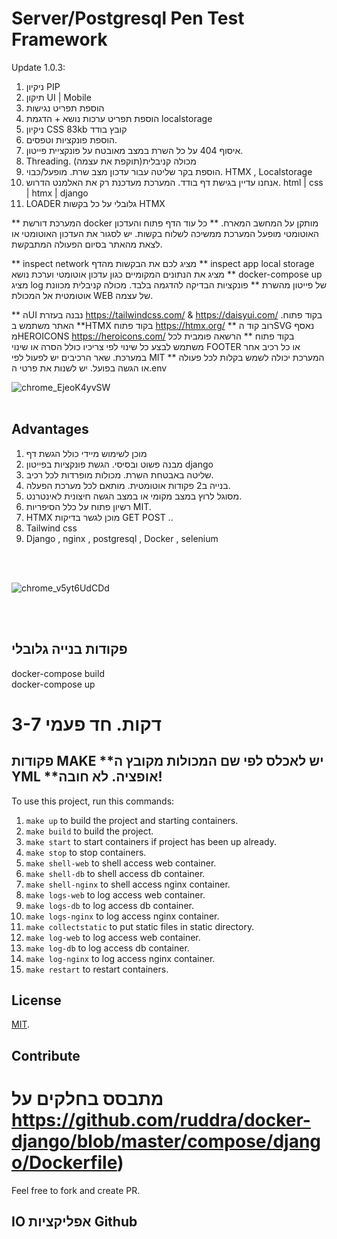 # Server/Postgresql Pen Test Framework

Update 1.0.3:
1. ניקיון PIP
2. תיקון UI | Mobile
3. הוספת תפריט נגישות
4. הוספת תפריט ערכות נושא + הדגמת localstorage
5. ניקיון CSS 83kb קובץ בודד
6. הוספת פונקציות וטפסים.
7. איסוף 404 על כל השרת במצב מאובטח על פונקציית פייטון.
8. Threading. מכולה קניבלית(תוקפת את עצמה)
9. הוספת בקר שליטה עבור עדכון מצב שרת. מופעל/כבוי. HTMX , Localstorage
10. אנחנו עדיין בגישת דף בודד. המערכת מעדכנת רק את האלמנט הדרוש. html | css | htmx | django
11. LOADER גלובלי על כל בקשות HTMX



** המערכת דורשת docker מותקן על המחשב המארח. 
** כל עוד הדף פתוח והעדכון האוטומטי מופעל המערכת ממשיכה לשלוח בקשות. יש לסגור את העדכון האוטומטי או לצאת מהאתר בסיום הפעולה המתבקשת.

** inspect network מציג לכם את הבקשות מהדף
** inspect app local storage מציג את הנתונים המקומיים כגון עדכון אוטומטי וערכת נושא
** docker-compose up מציג log של פייטון מהשרת
** פונקציות הבדיקה להדגמה בלבד. מכולה קניבלית מכוונת אוטומטית אל המכולת WEB של עצמה.


** הUI נבנה בעזרת https://tailwindcss.com/ & https://daisyui.com/ בקוד פתוח.
** האתר משתמש בHTMX בקוד פתוח https://htmx.org/
** רוב קוד הSVG נאסף מHEROICONS https://heroicons.com/ בקוד פתוח
** הרשאה פומבית לכל משתמש לבצע כל שינוי לפי צריכיו כולל הסרה או שינוי FOOTER או כל רכיב אחר במערכת. שאר הרכיבים יש לפעול לפי MIT
** המערכת יכולה לשמש בקלות לכל פעולה או הגשה בפועל. יש לשנות את פרטי ה.env


![chrome_EjeoK4yvSW](https://user-images.githubusercontent.com/102602422/160629357-194136d9-6973-41d2-89b7-1901d8a40ecc.png)
<br>
<br>



## Advantages
1. מוכן לשימוש מיידי כולל הגשת דף
2. מבנה פשוט ובסיסי. הגשת פונקציות בפייטון django
3. שליטה באבטחת השרת. מכולות מופרדות לכל רכיב.
4. בנייה ב2 פקודות אוטומטית. מותאם לכל מערכת הפעלה.
5. מסוגל לרוץ במצב מקומי או במצב הגשה חיצונית לאינטרנט.
6. רשיון פתוח על כלל הסיפריות MIT.
7. HTMX מוכן לגשר בדיקות GET POST ..
8. Tailwind css
9. Django , nginx , postgresql , Docker , selenium
<br>
<br>

![chrome_v5yt6UdCDd](https://user-images.githubusercontent.com/102602422/160629371-54c06158-bbb0-433b-a4cf-b74be605d8b9.png)

<br>
<br>




## פקודות בנייה גלובלי  ##
docker-compose build
<br>
docker-compose up

# 3-7 דקות. חד פעמי





## פקודות MAKE  **יש לאכלס לפי שם המכולות מקובץ ה YML  **אופציה. לא חובה!

To use this project, run this commands:

1. `make up` to build the project and starting containers.
2. `make build` to build the project.
3. `make start` to start containers if project has been up already.
4. `make stop` to stop containers.
5. `make shell-web` to shell access web container.
6. `make shell-db` to shell access db container.
7. `make shell-nginx` to shell access nginx container.
8. `make logs-web` to log access web container.
9. `make logs-db` to log access db container.
10. `make logs-nginx` to log access nginx container.
11. `make collectstatic` to put static files in static directory.
12. `make log-web` to log access web container.
13. `make log-db` to log access db container.
14. `make log-nginx` to log access nginx container.
15. `make restart` to restart containers.

## License
[MIT](https://github.com/ruddra/docker-django/blob/master/LICENSE).

## Contribute
# מתבסס בחלקים על https://github.com/ruddra/docker-django/blob/master/compose/django/Dockerfile)

Feel free to fork and create PR.





##  IO אפליקציות Github  ##

